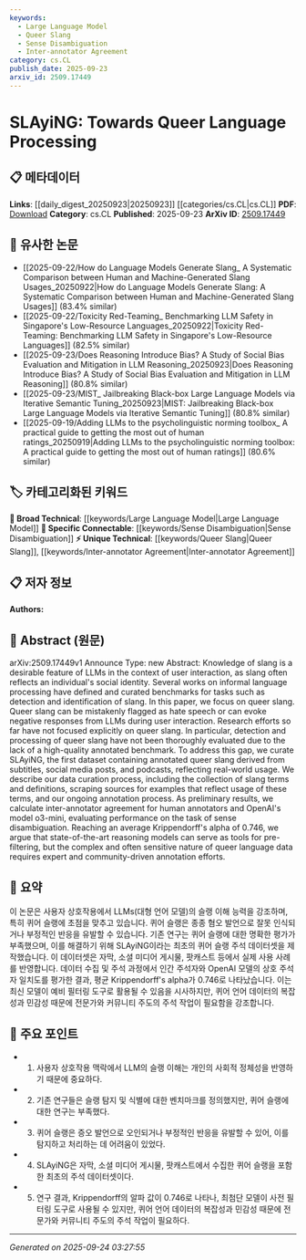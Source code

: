 ```yaml
---
keywords:
  - Large Language Model
  - Queer Slang
  - Sense Disambiguation
  - Inter-annotator Agreement
category: cs.CL
publish_date: 2025-09-23
arxiv_id: 2509.17449
---
```


<!-- KEYWORD_LINKING_METADATA:
{
  "processed_timestamp": "2025-09-24T03:27:55.157957",
  "vocabulary_version": "1.0",
  "selected_keywords": [
    "Large Language Model",
    "Queer Slang",
    "Sense Disambiguation",
    "Inter-annotator Agreement"
  ],
  "rejected_keywords": [],
  "similarity_scores": {
    "Large Language Model": 0.85,
    "Queer Slang": 0.9,
    "Sense Disambiguation": 0.8,
    "Inter-annotator Agreement": 0.78
  },
  "extraction_method": "AI_prompt_based",
  "budget_applied": true,
  "candidates_json": {
    "candidates": [
      {
        "surface": "Large Language Models",
        "canonical": "Large Language Model",
        "aliases": [
          "LLM"
        ],
        "category": "broad_technical",
        "rationale": "Large Language Models are central to the paper's discussion on slang processing.",
        "novelty_score": 0.3,
        "connectivity_score": 0.9,
        "specificity_score": 0.5,
        "link_intent_score": 0.85
      },
      {
        "surface": "Queer Slang",
        "canonical": "Queer Slang",
        "aliases": [
          "LGBTQ+ Slang"
        ],
        "category": "unique_technical",
        "rationale": "Queer Slang is the primary focus of the dataset and analysis in the paper.",
        "novelty_score": 0.75,
        "connectivity_score": 0.65,
        "specificity_score": 0.85,
        "link_intent_score": 0.9
      },
      {
        "surface": "Sense Disambiguation",
        "canonical": "Sense Disambiguation",
        "aliases": [
          "Word Sense Disambiguation"
        ],
        "category": "specific_connectable",
        "rationale": "Sense Disambiguation is a key task evaluated in the paper using the dataset.",
        "novelty_score": 0.5,
        "connectivity_score": 0.78,
        "specificity_score": 0.7,
        "link_intent_score": 0.8
      },
      {
        "surface": "Inter-annotator Agreement",
        "canonical": "Inter-annotator Agreement",
        "aliases": [
          "Annotation Agreement"
        ],
        "category": "unique_technical",
        "rationale": "Inter-annotator Agreement is crucial for evaluating the quality of the dataset annotations.",
        "novelty_score": 0.65,
        "connectivity_score": 0.6,
        "specificity_score": 0.75,
        "link_intent_score": 0.78
      }
    ],
    "ban_list_suggestions": [
      "hate speech",
      "user interaction",
      "data curation"
    ]
  },
  "decisions": [
    {
      "candidate_surface": "Large Language Models",
      "resolved_canonical": "Large Language Model",
      "decision": "linked",
      "scores": {
        "novelty": 0.3,
        "connectivity": 0.9,
        "specificity": 0.5,
        "link_intent": 0.85
      }
    },
    {
      "candidate_surface": "Queer Slang",
      "resolved_canonical": "Queer Slang",
      "decision": "linked",
      "scores": {
        "novelty": 0.75,
        "connectivity": 0.65,
        "specificity": 0.85,
        "link_intent": 0.9
      }
    },
    {
      "candidate_surface": "Sense Disambiguation",
      "resolved_canonical": "Sense Disambiguation",
      "decision": "linked",
      "scores": {
        "novelty": 0.5,
        "connectivity": 0.78,
        "specificity": 0.7,
        "link_intent": 0.8
      }
    },
    {
      "candidate_surface": "Inter-annotator Agreement",
      "resolved_canonical": "Inter-annotator Agreement",
      "decision": "linked",
      "scores": {
        "novelty": 0.65,
        "connectivity": 0.6,
        "specificity": 0.75,
        "link_intent": 0.78
      }
    }
  ]
}
-->

# SLAyiNG: Towards Queer Language Processing

## 📋 메타데이터

**Links**: [[daily_digest_20250923|20250923]] [[categories/cs.CL|cs.CL]]
**PDF**: [Download](https://arxiv.org/pdf/2509.17449.pdf)
**Category**: cs.CL
**Published**: 2025-09-23
**ArXiv ID**: [2509.17449](https://arxiv.org/abs/2509.17449)

## 🔗 유사한 논문
- [[2025-09-22/How do Language Models Generate Slang_ A Systematic Comparison between Human and Machine-Generated Slang Usages_20250922|How do Language Models Generate Slang: A Systematic Comparison between Human and Machine-Generated Slang Usages]] (83.4% similar)
- [[2025-09-22/Toxicity Red-Teaming_ Benchmarking LLM Safety in Singapore's Low-Resource Languages_20250922|Toxicity Red-Teaming: Benchmarking LLM Safety in Singapore's Low-Resource Languages]] (82.5% similar)
- [[2025-09-23/Does Reasoning Introduce Bias? A Study of Social Bias Evaluation and Mitigation in LLM Reasoning_20250923|Does Reasoning Introduce Bias? A Study of Social Bias Evaluation and Mitigation in LLM Reasoning]] (80.8% similar)
- [[2025-09-23/MIST_ Jailbreaking Black-box Large Language Models via Iterative Semantic Tuning_20250923|MIST: Jailbreaking Black-box Large Language Models via Iterative Semantic Tuning]] (80.8% similar)
- [[2025-09-19/Adding LLMs to the psycholinguistic norming toolbox_ A practical guide to getting the most out of human ratings_20250919|Adding LLMs to the psycholinguistic norming toolbox: A practical guide to getting the most out of human ratings]] (80.6% similar)

## 🏷️ 카테고리화된 키워드
**🧠 Broad Technical**: [[keywords/Large Language Model|Large Language Model]]
**🔗 Specific Connectable**: [[keywords/Sense Disambiguation|Sense Disambiguation]]
**⚡ Unique Technical**: [[keywords/Queer Slang|Queer Slang]], [[keywords/Inter-annotator Agreement|Inter-annotator Agreement]]

## 📋 저자 정보

**Authors:** 

## 📄 Abstract (원문)

arXiv:2509.17449v1 Announce Type: new 
Abstract: Knowledge of slang is a desirable feature of LLMs in the context of user interaction, as slang often reflects an individual's social identity. Several works on informal language processing have defined and curated benchmarks for tasks such as detection and identification of slang. In this paper, we focus on queer slang. Queer slang can be mistakenly flagged as hate speech or can evoke negative responses from LLMs during user interaction. Research efforts so far have not focused explicitly on queer slang. In particular, detection and processing of queer slang have not been thoroughly evaluated due to the lack of a high-quality annotated benchmark. To address this gap, we curate SLAyiNG, the first dataset containing annotated queer slang derived from subtitles, social media posts, and podcasts, reflecting real-world usage. We describe our data curation process, including the collection of slang terms and definitions, scraping sources for examples that reflect usage of these terms, and our ongoing annotation process. As preliminary results, we calculate inter-annotator agreement for human annotators and OpenAI's model o3-mini, evaluating performance on the task of sense disambiguation. Reaching an average Krippendorff's alpha of 0.746, we argue that state-of-the-art reasoning models can serve as tools for pre-filtering, but the complex and often sensitive nature of queer language data requires expert and community-driven annotation efforts.

## 📝 요약

이 논문은 사용자 상호작용에서 LLMs(대형 언어 모델)의 슬랭 이해 능력을 강조하며, 특히 퀴어 슬랭에 초점을 맞추고 있습니다. 퀴어 슬랭은 종종 혐오 발언으로 잘못 인식되거나 부정적인 반응을 유발할 수 있습니다. 기존 연구는 퀴어 슬랭에 대한 명확한 평가가 부족했으며, 이를 해결하기 위해 SLAyiNG이라는 최초의 퀴어 슬랭 주석 데이터셋을 제작했습니다. 이 데이터셋은 자막, 소셜 미디어 게시물, 팟캐스트 등에서 실제 사용 사례를 반영합니다. 데이터 수집 및 주석 과정에서 인간 주석자와 OpenAI 모델의 상호 주석자 일치도를 평가한 결과, 평균 Krippendorff's alpha가 0.746로 나타났습니다. 이는 최신 모델이 예비 필터링 도구로 활용될 수 있음을 시사하지만, 퀴어 언어 데이터의 복잡성과 민감성 때문에 전문가와 커뮤니티 주도의 주석 작업이 필요함을 강조합니다.

## 🎯 주요 포인트

- 1. 사용자 상호작용 맥락에서 LLM의 슬랭 이해는 개인의 사회적 정체성을 반영하기 때문에 중요하다.
- 2. 기존 연구들은 슬랭 탐지 및 식별에 대한 벤치마크를 정의했지만, 퀴어 슬랭에 대한 연구는 부족했다.
- 3. 퀴어 슬랭은 증오 발언으로 오인되거나 부정적인 반응을 유발할 수 있어, 이를 탐지하고 처리하는 데 어려움이 있었다.
- 4. SLAyiNG은 자막, 소셜 미디어 게시물, 팟캐스트에서 수집한 퀴어 슬랭을 포함한 최초의 주석 데이터셋이다.
- 5. 연구 결과, Krippendorff의 알파 값이 0.746로 나타나, 최첨단 모델이 사전 필터링 도구로 사용될 수 있지만, 퀴어 언어 데이터의 복잡성과 민감성 때문에 전문가와 커뮤니티 주도의 주석 작업이 필요하다.


---

*Generated on 2025-09-24 03:27:55*
